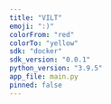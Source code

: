 ```yaml
---
title: "VILT"
emoji: ":)"
colorFrom: "red"
colorTo: "yellow"
sdk: "docker"
sdk_version: "0.0.1"
python_version: "3.9.5"
app_file: main.py
pinned: false
---
```

